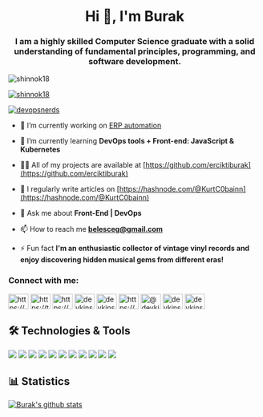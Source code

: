 <h1 align="center">Hi 👋, I'm Burak</h1>
<h3 align="center">I am a highly skilled Computer Science graduate with a solid understanding of fundamental principles, programming, and software development.</h3>

<p align="left"> <img src="https://komarev.com/ghpvc/?username=shinnok18&label=Profile%20views&color=0e75b6&style=flat" alt="shinnok18" /> </p>

<p align="left"> <a href="https://github.com/ryo-ma/github-profile-trophy"><img src="https://github-profile-trophy.vercel.app/?username=shinnok18" alt="shinnok18" /></a> </p>

<p align="left"> <a href="https://twitter.com/devopsnerds" target="blank"><img src="https://img.shields.io/twitter/follow/devopsnerds?logo=twitter&style=for-the-badge" alt="devopsnerds" /></a> </p>

- 🔭 I’m currently working on [ERP automation](https://github.com/erciktiburak)

- 🌱 I’m currently learning **DevOps tools + Front-end: JavaScript & Kubernetes**

- 👨‍💻 All of my projects are available at [https://github.com/erciktiburak](https://github.com/erciktiburak)

- 📝 I regularly write articles on [https://hashnode.com/@KurtC0bainn](https://hashnode.com/@KurtC0bainn)

- 💬 Ask me about **Front-End | DevOps**

- 📫 How to reach me **belesceg@gmail.com**

- ⚡ Fun fact **I'm an enthusiastic collector of vintage vinyl records and enjoy discovering hidden musical gems from different eras!**

<h3 align="left">Connect with me:</h3>
<p align="left">
<a href="https://dev.to/kurtc0bainn" target="blank"><img align="center" src="https://raw.githubusercontent.com/rahuldkjain/github-profile-readme-generator/master/src/images/icons/Social/devto.svg" alt="https://dev.to/kurtc0bainn" height="30" width="40" /></a>
<a href="https://twitter.com/devopsnerds" target="blank"><img align="center" src="https://raw.githubusercontent.com/rahuldkjain/github-profile-readme-generator/master/src/images/icons/Social/twitter.svg" alt="https://twitter.com/devopsnerds" height="30" width="40" /></a>
<a href="https://www.linkedin.com/in/burakercikti/" target="blank"><img align="center" src="https://raw.githubusercontent.com/rahuldkjain/github-profile-readme-generator/master/src/images/icons/Social/linked-in-alt.svg" alt="https://www.linkedin.com/in/burakercikti/" height="30" width="40" /></a>
<a href="https://stackoverflow.com/users/23090443/devkins" target="blank"><img align="center" src="https://raw.githubusercontent.com/rahuldkjain/github-profile-readme-generator/master/src/images/icons/Social/stack-overflow.svg" alt="devkins" height="30" width="40" /></a>
<a href="https://stackoverflow.com/users/23090443/devkins" target="blank"><img align="center" src="https://raw.githubusercontent.com/rahuldkjain/github-profile-readme-generator/master/src/images/icons/Social/kaggle.svg" alt="devkins" height="30" width="40" /></a>
<a href="https://hashnode.com/@KurtC0bainn" target="blank"><img align="center" src="https://raw.githubusercontent.com/rahuldkjain/github-profile-readme-generator/master/src/images/icons/Social/hashnode.svg" alt="https://hashnode.com/@KurtC0bainn" height="30" width="40" /></a>
<a href="https://medium.com/@abathvarg" target="blank"><img align="center" src="https://raw.githubusercontent.com/rahuldkjain/github-profile-readme-generator/master/src/images/icons/Social/medium.svg" alt="@devkins" height="30" width="40" /></a>
<a href="https://www.hackerrank.com/profile/abathvarg" target="blank"><img align="center" src="https://raw.githubusercontent.com/rahuldkjain/github-profile-readme-generator/master/src/images/icons/Social/hackerrank.svg" alt="devkins" height="30" width="40" /></a>
<a href="https://leetcode.com/KurtC0bainn/" target="blank"><img align="center" src="https://raw.githubusercontent.com/rahuldkjain/github-profile-readme-generator/master/src/images/icons/Social/leet-code.svg" alt="devkins" height="30" width="40" /></a>
</p>

## 🛠️ Technologies & Tools
![](https://img.shields.io/badge/Code-JavaScript-informational?style=flat&color=informational&logo=javascript)
![](https://img.shields.io/badge/Code-React-informational?style=flat&color=informational&logo=react)
![](https://img.shields.io/badge/Code-TypeScript-informational?style=flat&color=informational)
![](https://img.shields.io/badge/Code-Vue-informational?style=flat&color=informational&logo=vue.js)
![](https://img.shields.io/badge/Code-EcmaScript-informational?style=flat&color=informational)
![](https://img.shields.io/badge/Code-Node-informational?style=flat&color=informational&logo=node.js)
![](https://img.shields.io/badge/Tool-Webpack-informational?style=flat&color=warning&logo=webpack)
![](https://img.shields.io/badge/Tool-Jest-informational?style=flat&color=warning&logo=jest)
![](https://img.shields.io/badge/Tool-SCSS-informational?style=flat&color=warning&logo=sass)
![](https://img.shields.io/badge/python-3670A0?style=for-the-badge&logo=python&logoColor=ffdd54)
![](https://img.shields.io/badge/Tool-Docker-informational?style=flat&color=warning&logo=docker)

## 📊 Statistics
[![Burak's github stats](https://github-readme-stats.vercel.app/api?username=erciktiburak&theme=white&count_private=true)](https://github.com/anuraghazra/github-readme-stats)

<!--
